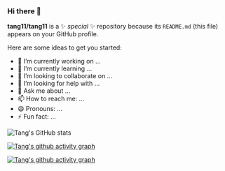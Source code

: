 ### Hi there 👋


**tang11/tang11** is a ✨ _special_ ✨ repository because its `README.md` (this file) appears on your GitHub profile.

Here are some ideas to get you started:

- 🔭 I’m currently working on ...
- 🌱 I’m currently learning ...
- 👯 I’m looking to collaborate on ...
- 🤔 I’m looking for help with ...
- 💬 Ask me about ...
- 📫 How to reach me: ...
- 😄 Pronouns: ...
- ⚡ Fun fact: ...

![Tang's GitHub stats](https://github-readme-stats.vercel.app/api?username=tang11&show_icons=true&theme=radical)

[![Tang's github activity graph](https://activity-graph.herokuapp.com/graph?username=tang11&custom_title=This%20is%20a%20title&hide_border=true)](https://github.com/ashutosh00710/github-readme-activity-graph)

[![Tang's github activity graph](https://activity-graph.herokuapp.com/graph?username=tang11&bg_color=fffff0&color=708090&line=24292e&point=24292e&area=true&hide_border=true)](https://github.com/tang11/github-readme-activity-graph)



